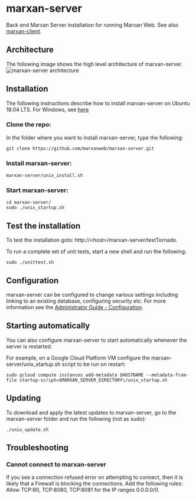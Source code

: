 # marxan-server
Back end Marxan Server installation for running Marxan Web. See also [marxan-client](https://github.com/marxanweb/marxan-client).

## Architecture
The following image shows the high level architecture of marxan-server. 
![marxan-server architecture](https://github.com/marxanweb/marxan-client/raw/master/architecture_client.png)  

## Installation
The following instructions describe how to install marxan-server on Ubuntu 18.04 LTS. For Windows, see [here](https://github.com/marxanweb/general/releases)    

### Clone the repo:  
In the folder where you want to install marxan-server, type the following:
```
git clone https://github.com/marxanweb/marxan-server.git
```
### Install marxan-server:
```
marxan-server/unix_install.sh
```

### Start marxan-server:
```
cd marxan-server/
sudo ./unix_startup.sh
```

## Test the installation
To test the installation goto: http://\<host\>/marxan-server/testTornado.  

To run a complete set of unit tests, start a new shell and run the following:  
```
sudo ./unittest.sh
```
  
## Configuration  
marxan-server can be configured to change various settings including linking to an existing database, configuring security etc. For more information see the [Administrator Guide - Configuration](https://docs.marxanweb.org/admin.html#configuration).  

## Starting automatically
You can also configure marxan-server to start automatically whenever the server is restarted.  

For example, on a Google Cloud Platform VM configure the marxan-server/unix_startup.sh script to be run on restart:  

```
sudo gcloud compute instances add-metadata $HOSTNAME --metadata-from-file startup-script=$MARXAN_SERVER_DIRECTORY\/unix_startup.sh
```

## Updating
To download and apply the latest updates to marxan-server, go to the marxan-server folder and run the following (not as sudo):  
```
./unix_update.sh 
```

## Troubleshooting
### Cannot connect to marxan-server
If you see a connection refused error on attempting to connect, then it is likely that a Firewall is blocking the connections. Add the following rules: Allow TCP:80, TCP:8080, TCP:8081 for the IP ranges 0.0.0.0/0. 

